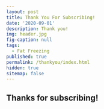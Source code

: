 ```yaml
---
layout: post
title: Thank You For Subscribing!
date: '2020-09-01'
description: Thank you!
img: header.jpg
fig-caption: null
tags:
  - Fat Freezing
published: true
permalink: /thankyou/index.html
hidden: true
sitemap: false
---
```

## Thanks for subscribing!
